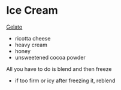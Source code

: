 # Ice Cream

[Gelato](https://www.youtube.com/shorts/3YUCdoEKXc4)

- ricotta cheese
- heavy cream
- honey
- unsweetened cocoa powder

All you have to do is blend and then freeze

- if too firm or icy after freezing it, reblend
